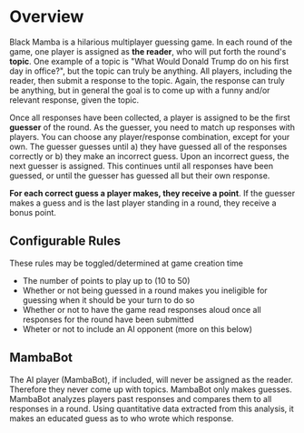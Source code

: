 # Overview

Black Mamba is a hilarious multiplayer guessing game. In each round of the game, one player is assigned as **the reader**, who will put forth the round's **topic**. One example of a topic is "What Would Donald Trump do on his first day in office?", but the topic can truly be anything. All players, including the reader, then submit a response to the topic. Again, the response can truly be anything, but in general the goal is to come up with a funny and/or relevant response, given the topic.

Once all responses have been collected, a player is assigned to be the first **guesser** of the round. As the guesser, you need to match up responses with players. You can choose any player/response combination, except for your own. The guesser guesses until a) they have guessed all of the responses correctly or b) they make an incorrect guess. Upon an incorrect guess, the next guesser is assigned. This continues until all responses have been guessed, or until the guesser has guessed all but their own response. 

**For each correct guess a player makes, they receive a point**. If the guesser makes a guess and is the last player standing in a round, they receive a bonus point. 

## Configurable Rules
These rules may be toggled/determined at game creation time

- The number of points to play up to (10 to 50)
- Whether or not being guessed in a round makes you ineligible for guessing when it should be your turn to do so
- Whether or not to have the game read responses aloud once all responses for the round have been submitted
- Wheter or not to include an AI opponent (more on this below)

## MambaBot
The AI player (MambaBot), if included, will never be assigned as the reader. Therefore they never come up with topics. MambaBot only makes guesses. MambaBot analyzes players past responses and compares them to all responses in a round. Using quantitative data extracted from this analysis, it makes an educated guess as to who wrote which response.
